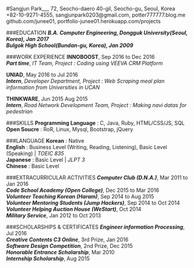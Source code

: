 #Sangjun Park___
72, Seocho-daero 40-gil, Seocho-gu, Seoul, Korea<br>
+82-10-9271-4555, <span>sangjunpark0203@</span>gmail.com, potter777777.blog.me<br>
github.com/junee01, portfolio-junee01.herokuapp.com/projects

###EDUCATION
***B.A. Computer Engineering, Dongguk University(Seoul, Korea), Jan 2017***<br>
***Bulgok High School(Bundan-gu, Korea), Jan 2009***

###WORK EXPERIENCE
**INNOBOOST**, Sep 2016 to Dec 2016<br>
***Part time***, *IT Team, Project : Coding using VEEVA CRM Platform*

**UNIAD**, May 2016 to Jul 2016<br>
***Intern***, *Developer Department, Project : Web Scraping meal plan information from Universities in UCAN*

**THINKWARE**, Jun 2015 Aug 2015<br>
***Intern***, *Road Network Development Team, Project : Making navi datas for pedestrian*

###SKILLS
**Programming Language** : C, Java, Ruby, HTML/CSS/JS, SQL<br>
**Open Soucre** : RoR, Linux, Mysql, Bootstrap, jQuery

###LANGUAGE
**Korean** : Native<br>
**English** : Business Level (Writing, Reading, Listening), Basic Level (Speaking) | *TOEIC 835*<br>
**Japanese** : Basic Level | *JLPT 3*<br>
**Chinese** : Basic Level

###EXTRACURRICULAR ACTIVITIES
***Computer Club (D.N.A.)***, Mar 2011 to Jan 2016<br>
***Code School Academy (Open College)***, Dec 2015 to Mar 2016<br>
***Volunteer Teaching Korean (Haram)***, Sep 2014 to Aug 2015<br>
***Volunteer Mentoring Students (Jump Hackers)***, Sep 2014 to Oct 2014<br>
***Volunteer Helping Auction House (WeStart)***, Oct 2014<br>
***Military Service***, Jan 2012 to Oct 2013

###SCHOLARSHIPS & CERTIFICATES
***Engineer information Processing***, Jul 2016<br>
***Creative Contents C3 Online***, 3rd Prize, Jan 2016<br>
***Software Design Competition***, 2nd Prize, Dec 2015<br>
***Honorable Entrance Scholarship***, Mar 2010<br>
***Internship Scholarship***, Aug 2015
